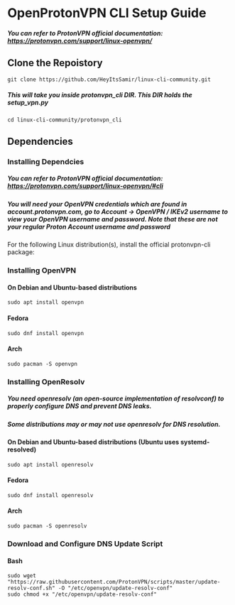 # OpenProtonVPN CLI Setup Guide
##### You can refer to ProtonVPN official documentation: https://protonvpn.com/support/linux-openvpn/

## Clone the Repoistory
```
git clone https://github.com/HeyItsSamir/linux-cli-community.git
```
##### This will take you inside protonvpn_cli DIR. This DIR holds the setup_vpn.py
```
cd linux-cli-community/protonvpn_cli
```

## Dependencies
### Installing Dependcies
##### You can refer to ProtonVPN official documentation: https://protonvpn.com/support/linux-openvpn/#cli
##### You will need your OpenVPN credentials which are found in account.protonvpn.com, go to Account → OpenVPN / IKEv2 username to view your OpenVPN username and password. Note that these are not your regular Proton Account username and password

For the following Linux distribution(s), install the official protonvpn-cli package:

### Installing OpenVPN 

#### On Debian and Ubuntu-based distributions
```
sudo apt install openvpn
```
#### Fedora
```
sudo dnf install openvpn
```
#### Arch
```
sudo pacman -S openvpn
```

### Installing OpenResolv
##### You need openresolv (an open-source implementation of resolvconf) to properly configure DNS and prevent DNS leaks.
##### Some distributions may or may not use openresolv for DNS resolution.

#### On Debian and Ubuntu-based distributions (Ubuntu uses systemd-resolved)
```
sudo apt install openresolv
```
#### Fedora
```
sudo dnf install openresolv
```
#### Arch
```
sudo pacman -S openresolv
```

### Download and Configure DNS Update Script
#### Bash
```
sudo wget "https://raw.githubusercontent.com/ProtonVPN/scripts/master/update-resolv-conf.sh" -O "/etc/openvpn/update-resolv-conf"
sudo chmod +x "/etc/openvpn/update-resolv-conf"
```
